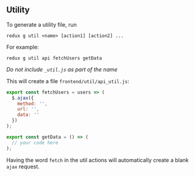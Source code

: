 ## Utility

To generate a utility file, run

```
redux g util <name> [action1] [action2] ...
```

For example:

```
redux g util api fetchUsers getData
```

_Do not include `_util.js` as part of the name_

This will create a file `frontend/util/api_util.js`:

```js
export const fetchUsers = users => (
  $.ajax({
    method: '',
    url: '',
    data: ''
  })
);

export const getData = () => (
  // your code here
);
```

Having the word `fetch` in the util actions will automatically create a blank `ajax` request. 
